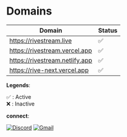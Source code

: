 # Domains

| Domain                         | Status |
| ------------------------------ | ------ |
| https://rivestream.live        | ✅     |
| https://rivestream.vercel.app  | ✅     |
| https://rivestream.netlify.app | ✅     |
| https://rive-next.vercel.app   | ✅     |

**Legends**:

✅ : Active  
❌ : Inactive

**connect**:

[![Discord](https://img.shields.io/badge/discord-7c3aed?&style=for-the-badge&logo=discord&logoColor=white&color=7c3aed&cacheSeconds=3600)](https://discord.gg/6xJmJja8fV)
[![Gmail](https://img.shields.io/badge/mail-7c3aed?&style=for-the-badge&logo=gmail&logoColor=white&color=7c3aed&cacheSeconds=3600)](mailto:kumarashishranjan.ofc@gmail.com)
